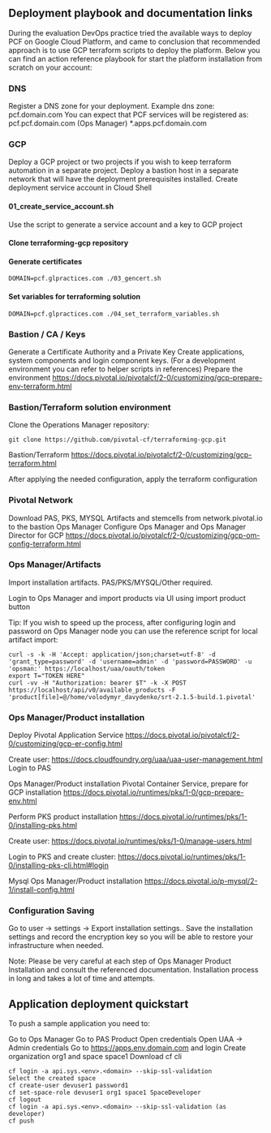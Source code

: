 ## Deployment playbook and documentation links

During the evaluation DevOps practice tried the available ways to deploy PCF on Google Cloud Platform, and came to conclusion that recommended approach is to use GCP terraform scripts to deploy the platform. 
Below you can find an action reference playbook for start the platform installation from scratch on your account:


### DNS
Register a DNS zone for your deployment.
Example dns zone: pcf.domain.com
You can expect that PCF services will be registered as:
pcf.pcf.domain.com (Ops Manager)
*.apps.pcf.domain.com


### GCP
Deploy a GCP project or two projects if you wish to keep terraform automation in a separate project.
Deploy a bastion host in a separate network that will have the deployment prerequisites installed.
Create deployment service account in Cloud Shell
#### 01_create_service_account.sh
Use the script to generate a service account and a key to GCP project
#### Clone terraforming-gcp repository
#### Generate certificates
```
DOMAIN=pcf.glpractices.com ./03_gencert.sh 
```

#### Set variables for terraforming solution
```
DOMAIN=pcf.glpractices.com ./04_set_terraform_variables.sh 
```


### Bastion / CA / Keys
Generate a Certificate Authority and a Private Key
Create applications, system components and login component keys.
(For a development environment you can refer to helper scripts in references)
Prepare the environment
https://docs.pivotal.io/pivotalcf/2-0/customizing/gcp-prepare-env-terraform.html


### Bastion/Terraform solution environment

Clone the Operations Manager repository:

```git clone https://github.com/pivotal-cf/terraforming-gcp.git```

Bastion/Terraform
https://docs.pivotal.io/pivotalcf/2-0/customizing/gcp-terraform.html

After applying the needed configuration, apply the terraform configuration  

### Pivotal Network
Download PAS, PKS, MYSQL Artifacts and stemcells from network.pivotal.io to the bastion
Ops Manager
Configure Ops Manager and Ops Manager Director for GCP
https://docs.pivotal.io/pivotalcf/2-0/customizing/gcp-om-config-terraform.html


### Ops Manager/Artifacts
Import installation artifacts. PAS/PKS/MYSQL/Other required.

Login to Ops Manager and import products via UI using import product button

Tip:
If you wish to speed up the process, after configuring login and password on Ops Manager node you can use the reference script for local artifact import:

```
curl -s -k -H 'Accept: application/json;charset=utf-8' -d 'grant_type=password' -d 'username=admin' -d 'password=PASSWORD' -u 'opsman:' https://localhost/uaa/oauth/token
export T="TOKEN HERE"
curl -vv -H "Authorization: bearer $T" -k -X POST https://localhost/api/v0/available_products -F 'product[file]=@/home/volodymyr_davydenko/srt-2.1.5-build.1.pivotal'
```

### Ops Manager/Product installation
Deploy Pivotal Application Service
https://docs.pivotal.io/pivotalcf/2-0/customizing/gcp-er-config.html

Create user:
https://docs.cloudfoundry.org/uaa/uaa-user-management.html
Login to PAS

Ops Manager/Product installation
Pivotal Container Service, prepare for GCP installation
https://docs.pivotal.io/runtimes/pks/1-0/gcp-prepare-env.html

Perform PKS product installation
https://docs.pivotal.io/runtimes/pks/1-0/installing-pks.html

Create user:
https://docs.pivotal.io/runtimes/pks/1-0/manage-users.html

Login to PKS and create cluster:
https://docs.pivotal.io/runtimes/pks/1-0/installing-pks-cli.html#login

Mysql Ops Manager/Product installation
https://docs.pivotal.io/p-mysql/2-1/install-config.html



### Configuration Saving
Go to user -> settings -> Export installation settings..
Save the installation settings and record the encryption key so you will be able to restore your infrastructure when needed.

Note: Please be very careful at each step of Ops Manager Product Installation and consult the referenced documentation. 
Installation process in long and takes a lot of time and attempts.


## Application deployment quickstart
To push a sample application you need to:

Go to Ops Manager 
Go to PAS Product
Open credentials
Open UAA -> Admin credentials 
Go to https://apps.env.domain.com and login
Create organization org1 and space space1
Download cf cli
```
cf login -a api.sys.<env>.<domain> --skip-ssl-validation
Select the created space
cf create-user devuser1 password1
cf set-space-role devuser1 org1 space1 SpaceDeveloper
cf logout
cf login -a api.sys.<env>.<domain> --skip-ssl-validation (as developer)
cf push
```


